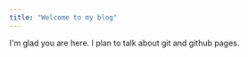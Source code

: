 ```yaml
---
title: "Welcome to my blog"
---
```


I'm glad you are here. I plan to talk about git and github pages.
